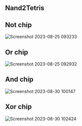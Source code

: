 ## Nand2Tetris

## Not chip
![Screenshot 2023-08-25 093233](https://github.com/Anam-Ashraf7/nand2tetris-Part1/assets/139621294/5cd30772-fb61-4202-9343-4c28be895387)
## Or chip
![Screenshot 2023-08-25 092932](https://github.com/Anam-Ashraf7/nand2tetris-Part1/assets/139621294/9836f5b9-b47a-4dfb-b4a5-cff272483f1c)
## And chip
![Screenshot 2023-08-30 100147](https://github.com/Anam-Ashraf7/nand2tetris-Part1/assets/139621294/c2467251-96d6-4169-973b-e419dc1a34ce)
## Xor chip
![Screenshot 2023-08-30 102424](https://github.com/Anam-Ashraf7/nand2tetris-Part1/assets/139621294/e7c9b2bf-d7af-4365-a0c5-8aa4261ce655)

